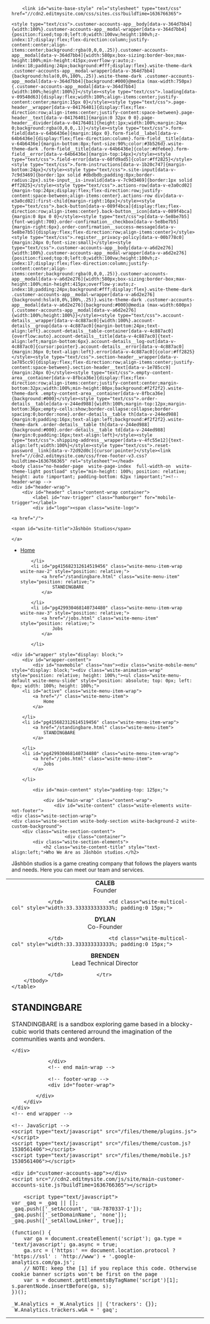 <html lang="en"><head>
		<title>Jåshbön Studios - Home</title><meta property="og:site_name" content="Jåshbön Studios">
<meta property="og:title" content="Jåshbön Studios">
<meta property="og:description" content="Jåshbön studios is a game creating company that follows the players wants and needs. Here you can meet our team and services.">
<meta property="og:image" content="https://cdn2.editmysite.com/images/site/footer/og-image-placeholder-blank.png">
<meta property="og:url" content="https://jashbonstudios.weebly.com/">



<meta http-equiv="Content-Type" content="text/html; charset=utf-8">
<meta name="viewport" content="width=device-width, initial-scale=1.0;">

		
		<link id="wsite-base-style" rel="stylesheet" type="text/css" href="//cdn2.editmysite.com/css/sites.css?buildTime=1636766365">
<link rel="stylesheet" type="text/css" href="//cdn2.editmysite.com/css/old/fancybox.css?1636141657">
<link rel="stylesheet" type="text/css" href="//cdn2.editmysite.com/css/social-icons.css?buildtime=1636141657" media="screen,projection">
<link rel="stylesheet" type="text/css" href="/files/main_style.css?1636475429" title="wsite-theme-css">
<link href="//fonts.googleapis.com/css?family=Lato:400,300,300italic,700,400italic,700italic&amp;subset=latin,latin-ext" rel="stylesheet" type="text/css">
<link href="//fonts.googleapis.com/css?family=Montserrat:400,700&amp;subset=latin,latin-ext" rel="stylesheet" type="text/css">

<link href="//fonts.googleapis.com/css?family=Karla:400,700,400italic,700italic&amp;subset=latin,latin-ext" rel="stylesheet" type="text/css">
<link href="//fonts.googleapis.com/css?family=Droid+Sans:400,700&amp;subset=latin,latin-ext" rel="stylesheet" type="text/css">
<link href="//cdn2.editmysite.com/fonts/Bebas/font.css?2" rel="stylesheet" type="text/css">
<link href="//fonts.googleapis.com/css?family=Droid+Sans:400,700&amp;subset=latin,latin-ext" rel="stylesheet" type="text/css">
<style type="text/css">
.wsite-elements.wsite-not-footer:not(.wsite-header-elements) div.paragraph, .wsite-elements.wsite-not-footer:not(.wsite-header-elements) p, .wsite-elements.wsite-not-footer:not(.wsite-header-elements) .product-block .product-title, .wsite-elements.wsite-not-footer:not(.wsite-header-elements) .product-description, .wsite-elements.wsite-not-footer:not(.wsite-header-elements) .wsite-form-field label, .wsite-elements.wsite-not-footer:not(.wsite-header-elements) .wsite-form-field label, #wsite-content div.paragraph, #wsite-content p, #wsite-content .product-block .product-title, #wsite-content .product-description, #wsite-content .wsite-form-field label, #wsite-content .wsite-form-field label, .blog-sidebar div.paragraph, .blog-sidebar p, .blog-sidebar .wsite-form-field label, .blog-sidebar .wsite-form-field label {font-family:"Karla" !important;letter-spacing: 0px !important;}
#wsite-content div.paragraph, #wsite-content p, #wsite-content .product-block .product-title, #wsite-content .product-description, #wsite-content .wsite-form-field label, #wsite-content .wsite-form-field label, .blog-sidebar div.paragraph, .blog-sidebar p, .blog-sidebar .wsite-form-field label, .blog-sidebar .wsite-form-field label {}
.wsite-elements.wsite-footer div.paragraph, .wsite-elements.wsite-footer p, .wsite-elements.wsite-footer .product-block .product-title, .wsite-elements.wsite-footer .product-description, .wsite-elements.wsite-footer .wsite-form-field label, .wsite-elements.wsite-footer .wsite-form-field label{}
.wsite-elements.wsite-not-footer:not(.wsite-header-elements) h2, .wsite-elements.wsite-not-footer:not(.wsite-header-elements) .product-long .product-title, .wsite-elements.wsite-not-footer:not(.wsite-header-elements) .product-large .product-title, .wsite-elements.wsite-not-footer:not(.wsite-header-elements) .product-small .product-title, #wsite-content h2, #wsite-content .product-long .product-title, #wsite-content .product-large .product-title, #wsite-content .product-small .product-title, .blog-sidebar h2 {font-family:"Droid Sans" !important;}
#wsite-content h2, #wsite-content .product-long .product-title, #wsite-content .product-large .product-title, #wsite-content .product-small .product-title, .blog-sidebar h2 {}
.wsite-elements.wsite-footer h2, .wsite-elements.wsite-footer .product-long .product-title, .wsite-elements.wsite-footer .product-large .product-title, .wsite-elements.wsite-footer .product-small .product-title{}
#wsite-title {font-family:"Arial" !important;font-weight:700 !important;}
.wsite-menu-default a {}
.wsite-menu a {}
.wsite-image div, .wsite-caption {}
.galleryCaptionInnerText {}
.fancybox-title {}
.wslide-caption-text {}
.wsite-phone {}
.wsite-headline,.wsite-header-section .wsite-content-title {font-family:"Bebas" !important;}
.wsite-headline-paragraph,.wsite-header-section .paragraph {}
.wsite-button-inner {}
.wsite-not-footer blockquote {}
.wsite-footer blockquote {}
.blog-header h2 a {font-family:"Droid Sans" !important;letter-spacing: 0px !important;}
#wsite-content h2.wsite-product-title {}
.wsite-product .wsite-product-price a {}
@media screen and (min-width: 767px) {.wsite-elements.wsite-not-footer:not(.wsite-header-elements) div.paragraph, .wsite-elements.wsite-not-footer:not(.wsite-header-elements) p, .wsite-elements.wsite-not-footer:not(.wsite-header-elements) .product-block .product-title, .wsite-elements.wsite-not-footer:not(.wsite-header-elements) .product-description, .wsite-elements.wsite-not-footer:not(.wsite-header-elements) .wsite-form-field label, .wsite-elements.wsite-not-footer:not(.wsite-header-elements) .wsite-form-field label, #wsite-content div.paragraph, #wsite-content p, #wsite-content .product-block .product-title, #wsite-content .product-description, #wsite-content .wsite-form-field label, #wsite-content .wsite-form-field label, .blog-sidebar div.paragraph, .blog-sidebar p, .blog-sidebar .wsite-form-field label, .blog-sidebar .wsite-form-field label {font-size:17px !important;line-height:28px !important;}
#wsite-content div.paragraph, #wsite-content p, #wsite-content .product-block .product-title, #wsite-content .product-description, #wsite-content .wsite-form-field label, #wsite-content .wsite-form-field label, .blog-sidebar div.paragraph, .blog-sidebar p, .blog-sidebar .wsite-form-field label, .blog-sidebar .wsite-form-field label {}
.wsite-elements.wsite-footer div.paragraph, .wsite-elements.wsite-footer p, .wsite-elements.wsite-footer .product-block .product-title, .wsite-elements.wsite-footer .product-description, .wsite-elements.wsite-footer .wsite-form-field label, .wsite-elements.wsite-footer .wsite-form-field label{}
.wsite-elements.wsite-not-footer:not(.wsite-header-elements) h2, .wsite-elements.wsite-not-footer:not(.wsite-header-elements) .product-long .product-title, .wsite-elements.wsite-not-footer:not(.wsite-header-elements) .product-large .product-title, .wsite-elements.wsite-not-footer:not(.wsite-header-elements) .product-small .product-title, #wsite-content h2, #wsite-content .product-long .product-title, #wsite-content .product-large .product-title, #wsite-content .product-small .product-title, .blog-sidebar h2 {font-size:27px !important;}
#wsite-content h2, #wsite-content .product-long .product-title, #wsite-content .product-large .product-title, #wsite-content .product-small .product-title, .blog-sidebar h2 {}
.wsite-elements.wsite-footer h2, .wsite-elements.wsite-footer .product-long .product-title, .wsite-elements.wsite-footer .product-large .product-title, .wsite-elements.wsite-footer .product-small .product-title{}
#wsite-title {}
.wsite-menu-default a {}
.wsite-menu a {}
.wsite-image div, .wsite-caption {}
.galleryCaptionInnerText {}
.fancybox-title {}
.wslide-caption-text {}
.wsite-phone {}
.wsite-headline,.wsite-header-section .wsite-content-title {font-size:70px !important;line-height:20px !important;}
.wsite-headline-paragraph,.wsite-header-section .paragraph {}
.wsite-button-inner {}
.wsite-not-footer blockquote {}
.wsite-footer blockquote {}
.blog-header h2 a {font-size:34px !important;}
#wsite-content h2.wsite-product-title {}
.wsite-product .wsite-product-price a {}
}</style>
<style>
.wsite-background {background-image: url("/uploads/1/3/7/8/137866817/background-images/1919799793.png") !important;background-repeat: no-repeat !important;background-position: 50.00% 41.13% !important;background-size: 100% !important;background-color: transparent !important;}
body.wsite-background {background-attachment: fixed !important;}.wsite-background.wsite-custom-background{ background-size: cover !important}
</style>
		<script src="/files/templateArtifacts.js?1636475429"></script>
<script async="" src="//cdn2.editmysite.com/js/wsnbn/snowday262.js"></script><script type="text/javascript" async="" src="https://ssl.google-analytics.com/ga.js"></script><script>
var STATIC_BASE = '//cdn1.editmysite.com/';
var ASSETS_BASE = '//cdn2.editmysite.com/';
var STYLE_PREFIX = 'wsite';
</script>
<script src="https://ajax.googleapis.com/ajax/libs/jquery/1.8.3/jquery.min.js"></script>

<script type="text/javascript" src="//cdn2.editmysite.com/js/lang/en/stl.js?buildTime=1636141657&amp;"></script>
<script src="//cdn2.editmysite.com/js/site/main.js?buildTime=1636766365"></script><script type="text/javascript">
		function initCustomerAccountsModels() {
					(function(){_W.setup_rpc({"url":"\/ajax\/api\/JsonRPC\/CustomerAccounts\/","actions":{"CustomerAccounts":[{"name":"login","len":2,"multiple":false,"standalone":false},{"name":"logout","len":0,"multiple":false,"standalone":false},{"name":"getSessionDetails","len":0,"multiple":false,"standalone":false},{"name":"getAccountDetails","len":0,"multiple":false,"standalone":false},{"name":"getOrders","len":0,"multiple":false,"standalone":false},{"name":"register","len":4,"multiple":false,"standalone":false},{"name":"emailExists","len":1,"multiple":false,"standalone":false},{"name":"passwordReset","len":1,"multiple":false,"standalone":false},{"name":"passwordUpdate","len":3,"multiple":false,"standalone":false},{"name":"validateSession","len":1,"multiple":false,"standalone":false}]},"namespace":"_W.CustomerAccounts.RPC"});
_W.setup_model_rpc({"rpc_namespace":"_W.CustomerAccounts.RPC","model_namespace":"_W.CustomerAccounts.BackboneModelData","collection_namespace":"_W.CustomerAccounts.BackboneCollectionData","bootstrap_namespace":"_W.CustomerAccounts.BackboneBootstrap","models":{"CustomerAccounts":{"_class":"CustomerAccounts.Model.CustomerAccounts","defaults":null,"validation":null,"types":null,"idAttribute":null,"keydefs":null}},"collections":{"CustomerAccounts":{"_class":"CustomerAccounts.Collection.CustomerAccounts"}},"bootstrap":[]});
})();
		}
		if(document.createEvent && document.addEventListener) {
			var initEvt = document.createEvent('Event');
			initEvt.initEvent('customerAccountsModelsInitialized', true, false);
			document.dispatchEvent(initEvt);
		} else if(document.documentElement.initCustomerAccountsModels === 0){
			document.documentElement.initCustomerAccountsModels++
		}
		</script>
		<script type="text/javascript"> _W = _W || {}; _W.securePrefix='jashbonstudios.weebly.com'; </script><script>_W = _W || {};
			_W.customerLocale = "en_US";
			_W.storeName = null;
			_W.isCheckoutReskin = false;
			_W.storeCountry = "US";
			_W.storeCurrency = "USD";
			_W.storeEuPrivacyPolicyUrl = "";
			com_currentSite = "320830292797767396";
			com_userID = "137866817";</script><script type="text/javascript">_W.configDomain = "www.weebly.com";</script><script>_W.relinquish && _W.relinquish()</script>
<script type="text/javascript" src="//cdn2.editmysite.com/js/lang/en/stl.js?buildTime=1636766365&amp;"></script><script> _W.themePlugins = [];</script><script type="text/javascript"> _W.recaptchaUrl = "https://www.google.com/recaptcha/api.js"; </script><script type="text/javascript"><!--
	
	
	function initFlyouts(){
		initPublishedFlyoutMenus(
			[{"id":"909425520897109719","title":"Home","url":"index.html","target":"","nav_menu":false,"nonclickable":false},{"id":"415682312614519456","title":"STANDINGBARE","url":"standingbare.html","target":"","nav_menu":false,"nonclickable":false},{"id":"429930468140734480","title":"Jobs","url":"jobs.html","target":"","nav_menu":false,"nonclickable":false}],
			"909425520897109719",
			'',
			'active',
			false,
			{"navigation\/item":"<li {{#id}}id=\"{{id}}\"{{\/id}} class=\"wsite-menu-item-wrap\">\n\t<a\n\t\t{{^nonclickable}}\n\t\t\t{{^nav_menu}}\n\t\t\t\thref=\"{{url}}\"\n\t\t\t{{\/nav_menu}}\n\t\t{{\/nonclickable}}\n\t\t{{#target}}\n\t\t\ttarget=\"{{target}}\"\n\t\t{{\/target}}\n\t\t{{#membership_required}}\n\t\t\tdata-membership-required=\"{{.}}\"\n\t\t{{\/membership_required}}\n\t\tclass=\"wsite-menu-item\"\n\t\t>\n\t\t{{{title_html}}}\n\t<\/a>\n\t{{#has_children}}{{> navigation\/flyout\/list}}{{\/has_children}}\n<\/li>\n","navigation\/flyout\/list":"<div class=\"wsite-menu-wrap\" style=\"display:none\">\n\t<ul class=\"wsite-menu\">\n\t\t{{#children}}{{> navigation\/flyout\/item}}{{\/children}}\n\t<\/ul>\n<\/div>\n","navigation\/flyout\/item":"<li {{#id}}id=\"{{id}}\"{{\/id}}\n\tclass=\"wsite-menu-subitem-wrap {{#is_current}}wsite-nav-current{{\/is_current}}\"\n\t>\n\t<a\n\t\t{{^nonclickable}}\n\t\t\t{{^nav_menu}}\n\t\t\t\thref=\"{{url}}\"\n\t\t\t{{\/nav_menu}}\n\t\t{{\/nonclickable}}\n\t\t{{#target}}\n\t\t\ttarget=\"{{target}}\"\n\t\t{{\/target}}\n\t\tclass=\"wsite-menu-subitem\"\n\t\t>\n\t\t<span class=\"wsite-menu-title\">\n\t\t\t{{{title_html}}}\n\t\t<\/span>{{#has_children}}<span class=\"wsite-menu-arrow\">&gt;<\/span>{{\/has_children}}\n\t<\/a>\n\t{{#has_children}}{{> navigation\/flyout\/list}}{{\/has_children}}\n<\/li>\n"},
			{}
		)
	}
//-->
</script>
		
		
	<style type="text/css">.customer-accounts-app__body[data-v-364d7bb4]{width:100%}.customer-accounts-app__modal-wrapper[data-v-364d7bb4]{position:fixed;top:0;left:0;width:100vw;height:100vh;z-index:17;display:flex;flex-direction:column;justify-content:center;align-items:center;background:rgba(0,0,0,.25)}.customer-accounts-app__modal[data-v-364d7bb4]{width:580px;box-sizing:border-box;max-height:100%;min-height:415px;overflow-y:auto;z-index:18;padding:24px;background:#fff;display:flex}.wsite-theme-dark .customer-accounts-app__modal-wrapper[data-v-364d7bb4]{background:hsla(0,0%,100%,.25)}.wsite-theme-dark .customer-accounts-app__modal[data-v-364d7bb4]{background:#000}@media (max-width:750px){.customer-accounts-app__modal[data-v-364d7bb4]{width:100%;height:100%}}</style><style type="text/css">.loading[data-v-09548d63]{display:flex;width:100%;align-items:center;justify-content:center;margin:15px 0}</style><style type="text/css">.page-header__wrapper[data-v-04176401]{display:flex;flex-direction:row;align-items:center;justify-content:space-between}.page-header__text[data-v-04176401]{margin:0 32px 0 0}.page-header__divider[data-v-04176401]{height:1px;width:100%;margin:24px 0;background:rgba(0,0,0,.1)}</style><style type="text/css">.form-field[data-v-64b6436e]{margin:16px 0}.form-field__label[data-v-64b6436e]{display:flex;flex-direction:column}.form-field__title[data-v-64b6436e]{margin-bottom:8px;font-size:90%;color:#3b526d}.wsite-theme-dark .form-field__title[data-v-64b6436e]{color:#dfe6ee}.form-field__error[data-v-64b6436e]{margin-top:14px}</style><style type="text/css">.field-error[data-v-60fd9ad5]{color:#ff2825}</style><style type="text/css">.form-instructions[data-v-1b20c747]{margin-bottom:24px}</style><style type="text/css">.site-input[data-v-7c9d3469]{border:1px solid #dbdbdb;padding:8px;border-radius:2px}.site-input__is-invalid[data-v-7c9d3469]{border:1px solid #ff2825}</style><style type="text/css">.actions-row[data-v-e3a0cd02]{margin-top:24px;display:flex;flex-direction:row;justify-content:space-between;align-items:center}.actions-row div[data-v-e3a0cd02]:first-child{margin-right:16px}</style><style type="text/css">.back-button[data-v-089f4bca]{display:flex;flex-direction:row;align-items:center}.back-button__icon[data-v-089f4bca]{margin:0 8px 0 0}</style><style type="text/css">p[data-v-5e8be7b5]{font-weight:700}.order-confirmation__checkbox[data-v-5e8be7b5]{margin-right:6px}.order-confirmation__success-message[data-v-5e8be7b5]{display:flex;flex-direction:row;align-items:center}</style><style type="text/css">.register__privacy-policy[data-v-00b778c0]{margin:24px 0;font-size:small}</style><style type="text/css">.customer-accounts-app__body[data-v-a6d2e276]{width:100%}.customer-accounts-app__modal-wrapper[data-v-a6d2e276]{position:fixed;top:0;left:0;width:100vw;height:100vh;z-index:17;display:flex;flex-direction:column;justify-content:center;align-items:center;background:rgba(0,0,0,.25)}.customer-accounts-app__modal[data-v-a6d2e276]{width:580px;box-sizing:border-box;max-height:100%;min-height:415px;overflow-y:auto;z-index:18;padding:24px;background:#fff;display:flex}.wsite-theme-dark .customer-accounts-app__modal-wrapper[data-v-a6d2e276]{background:hsla(0,0%,100%,.25)}.wsite-theme-dark .customer-accounts-app__modal[data-v-a6d2e276]{background:#000}@media (max-width:600px){.customer-accounts-app__modal[data-v-a6d2e276]{width:100%;height:100%}}</style><style type="text/css">.account-details__wrapper[data-v-4c887ac0]{width:100%}.account-details__group[data-v-4c887ac0]{margin-bottom:24px;text-align:left}.account-details__table-container[data-v-4c887ac0]{overflow:auto}.account-details__title[data-v-4c887ac0]{text-align:left;margin-bottom:6px}.account-details__log-out[data-v-4c887ac0]{cursor:pointer}.account-details__error[data-v-4c887ac0]{margin:36px 0;text-align:left}.error[data-v-4c887ac0]{color:#ff2825}</style><style type="text/css">.section-header__wrapper[data-v-1e785cc9]{display:flex;flex-direction:row;align-items:center;justify-content:space-between}.section-header__text[data-v-1e785cc9]{margin:24px 0}</style><style type="text/css">.empty-content-area__container[data-v-8fbca36e]{display:flex;flex-direction:row;align-items:center;justify-content:center;margin-bottom:32px;width:100%;min-height:80px;background:#f2f2f2}.wsite-theme-dark .empty-content-area__container[data-v-8fbca36e]{background:#000}</style><style type="text/css">.order-details__table[data-v-244ed988]{width:100%;margin-top:12px;margin-bottom:36px;empty-cells:show;border-collapse:collapse;border-spacing:0;border:none}.order-details__table th[data-v-244ed988]{margin:0;padding:16px;text-align:left;background:#f2f2f2}.wsite-theme-dark .order-details__table th[data-v-244ed988]{background:#000}.order-details__table td[data-v-244ed988]{margin:0;padding:16px;text-align:left}</style><style type="text/css">.shipping-address__wrapper[data-v-4fc55e12]{text-align:left;width:100%}</style><style type="text/css">.reset-password__link[data-v-72d92d0c]{cursor:pointer}</style><link href="//cdn2.editmysite.com/css/free-footer-v3.css?buildtime=1636766365" rel="stylesheet"></head>
	<body class="no-header-page  wsite-page-index  full-width-on  wsite-theme-light postload" style="min-height: 100%; position: relative; height: auto !important; padding-bottom: 62px !important;"><!-- header-wrap -->
	<div id="header-wrap">
		<div id="header" class="content-wrap container">
			<label id="nav-trigger" class="hamburger" for="mobile-trigger"></label>
			<div id="logo"><span class="wsite-logo">

	<a href="/">
	
	<span id="wsite-title">Jåshbön Studios</span>
	
	</a>

</span></div>
			<div id="header-right">
				<div id="nav" class="nav"><ul class="wsite-menu-default">
		<li id="active" class="wsite-menu-item-wrap   wsite-nav-1" style="position: relative;">
			<a href="/" class="wsite-menu-item" style="position: relative;">
				Home
			</a>
			
		</li>
		<li id="pg415682312614519456" class="wsite-menu-item-wrap   wsite-nav-2" style="position: relative;">
			<a href="/standingbare.html" class="wsite-menu-item" style="position: relative;">
				STANDINGBARE
			</a>
			
		</li>
		<li id="pg429930468140734480" class="wsite-menu-item-wrap   wsite-nav-3" style="position: relative;">
			<a href="/jobs.html" class="wsite-menu-item" style="position: relative;">
				Jobs
			</a>
			
		</li>
</ul>
</div>
			</div>
		</div>
	</div>
	<!-- end header-wrap -->

	<div id="wrapper" style="display: block;">
		<div id="wrapper-content">
			<div id="navmobile" class="nav"><div class="wsite-mobile-menu" style="display: block;"><div class="wsite-animation-wrap" style="position: relative; height: 100%;"><ul class="wsite-menu-default wsite-menu-slide" style="position: absolute; top: 0px; left: 0px; width: 100%; height: 100%;">
		<li id="active" class="wsite-menu-item-wrap">
			<a href="/" class="wsite-menu-item">
				Home
			</a>
			
		</li>
		<li id="pg415682312614519456" class="wsite-menu-item-wrap">
			<a href="/standingbare.html" class="wsite-menu-item">
				STANDINGBARE
			</a>
			
		</li>
		<li id="pg429930468140734480" class="wsite-menu-item-wrap">
			<a href="/jobs.html" class="wsite-menu-item">
				Jobs
			</a>
			
		</li>
</ul></div></div>
</div>

			<div id="main-content" style="padding-top: 125px;">

				<div id="main-wrap" class="content-wrap">
					<div id="wsite-content" class="wsite-elements wsite-not-footer">
	<div class="wsite-section-wrap">
	<div class="wsite-section wsite-body-section wsite-background-2 wsite-custom-background">
		<div class="wsite-section-content">
						<div class="container">
			<div class="wsite-section-elements">
				<h2 class="wsite-content-title" style="text-align:left;">Who We Are as Jåshbön studios.</h2>

<div class="paragraph">Jåshbön studios is a game creating company that follows the players wants and needs. Here you can meet our team and services.</div>

<div><div class="wsite-multicol"><div class="wsite-multicol-table-wrap" style="margin:0 -15px;">
	<table class="wsite-multicol-table">
		<tbody class="wsite-multicol-tbody">
			<tr class="wsite-multicol-tr">
				<td class="wsite-multicol-col" style="width:33.333333333333%; padding:0 15px;">
					
						

<div class="paragraph" style="text-align:center;"><strong>​</strong><strong>CALEB</strong><br>Founder</div>


					
				</td>				<td class="wsite-multicol-col" style="width:33.333333333333%; padding:0 15px;">
					
						

<div class="paragraph" style="text-align:center;"><strong>DYLAN</strong><br>Co-Founder</div>


					
				</td>				<td class="wsite-multicol-col" style="width:33.333333333333%; padding:0 15px;">
					
						

<div class="paragraph" style="text-align:center;"><strong>BRENDEN</strong><br>Lead Technical Director</div>


					
				</td>			</tr>
		</tbody>
	</table>
</div></div></div>

<h2 class="wsite-content-title">STANDINGBARE<br></h2>

<div class="paragraph">STANDINGBARE is a sandbox exploring game based in a blocky-cubic world thats centered arround the imagination of the communities wants and wonders.</div>
			</div>
		</div>
					</div>

	</div>
</div>

</div>

				</div>
				<!-- end main-wrap -->

				<!-- footer-wrap -->
				<div id="footer-wrap">

<style type="text/css">
	@font-face {
		font-family: SQMarket-Medium;
		font-style: normal;
		font-weight: 500;
		src:
			url("//cdn2.editmysite.com/fonts/SQ_Market/sqmarket-medium.woff2") format("woff2"),
			url("//cdn2.editmysite.com/fonts/SQ_Market/sqmarket-medium.woff") format("woff");
	}
</style>



<script type="text/javascript" src="//cdn2.editmysite.com/js/site/footerSignup.js?buildTime=1636766365"></script>
<script type="text/javascript">
	if (document.readystate === 'complete') {
		Weebly.footer.setupContainer('cdn2.editmysite.com', '1636766365');
	} else {
		document.addEventListener('DOMContentLoaded', function() {
			Weebly.footer.setupContainer('cdn2.editmysite.com', '1636766365');
		});
	}
</script>
</div>
				<!-- end footer-wrap -->

			</div>
		</div>
	</div>
	<!-- end wrapper -->

	<!-- JavaScript -->
	<script type="text/javascript" src="/files/theme/plugins.js"></script>
	<script type="text/javascript" src="/files/theme/custom.js?1530561406"></script>
	<script type="text/javascript" src="/files/theme/mobile.js?1530561406"></script>

    <div id="customer-accounts-app"></div>
    <script src="//cdn2.editmysite.com/js/site/main-customer-accounts-site.js?buildTime=1636766365"></script>

		<script type="text/javascript">
	var _gaq = _gaq || [];
	_gaq.push(['_setAccount', 'UA-7870337-1']);
	_gaq.push(['_setDomainName', 'none']);
	_gaq.push(['_setAllowLinker', true]);

	(function() {
		var ga = document.createElement('script'); ga.type = 'text/javascript'; ga.async = true;
		ga.src = ('https:' == document.location.protocol ? 'https://ssl' : 'http://www') + '.google-analytics.com/ga.js';
		// NOTE: keep the [1] if you replace this code. Otherwise cookie banner scripts won't be first on the page
		var s = document.getElementsByTagName('script')[1]; s.parentNode.insertBefore(ga, s);
	})();

	_W.Analytics = _W.Analytics || {'trackers': {}};
	_W.Analytics.trackers.wGA = '_gaq';
</script>

<script type="text/javascript" async="1">
	// NOTE: keep the getElementsByTagName(o)**[1]** if you replace this code. Otherwise cookie banner scripts won't be first on the page
	;(function(p,l,o,w,i,n,g){if(!p[i]){p.GlobalSnowplowNamespace=p.GlobalSnowplowNamespace||[];
			p.GlobalSnowplowNamespace.push(i);p[i]=function(){(p[i].q=p[i].q||[]).push(arguments)
			};p[i].q=p[i].q||[];n=l.createElement(o);g=l.getElementsByTagName(o)[1];n.async=1;
			n.src=w;g.parentNode.insertBefore(n,g)}}(window,document,'script','//cdn2.editmysite.com/js/wsnbn/snowday262.js','snowday'));

	var r = [99, 104, 101, 99, 107, 111, 117, 116, 46, 40, 119, 101, 101, 98, 108, 121, 124, 101, 100, 105, 116, 109, 121, 115, 105, 116, 101, 41, 46, 99, 111, 109];
	var snPlObR = function(arr) {
		var s = '';
		for (var i = 0 ; i < arr.length ; i++){
			s = s + String.fromCharCode(arr[i]);
		}
		return s;
	};
	var s = snPlObR(r);

	var regEx = new RegExp(s);

	_W.Analytics = _W.Analytics || {'trackers': {}};
	_W.Analytics.trackers.wSP = 'snowday';
	_W.Analytics.user_id = '137866817';
	_W.Analytics.site_id = '320830292797767396';

	var drSegmentsTag = document.getElementById('drSegments');
	if (drSegmentsTag) {
		_W.Analytics.spContexts = _W.Analytics.spContexts || [];

		var segmentData = JSON.parse(drSegmentsTag.innerText);
		segmentData.forEach(function(test) {
			_W.Analytics.spContexts.push({
				schema: "iglu:com.weebly/context_ab_segment/jsonschema/1-0-0",
				data: {
					test_id: test.name,
					segment: test.variant,
				}
			});
		});
	}


	(function(app_id, ec_hostname, discover_root_domain) {
		var track = window[_W.Analytics.trackers.wSP];
		if (!track) return;
		track('newTracker', app_id, ec_hostname, {
			appId: app_id,
			post: true,
			platform: 'web',
			discoverRootDomain: discover_root_domain,
			cookieName: '_snow_',
			contexts: {
				webPage: true,
				performanceTiming: true,
				gaCookies: true
			},
			crossDomainLinker: function (linkElement) {
				return regEx.test(linkElement.href);
			},
			respectDoNotTrack: true
		});
		track('trackPageView', _W.Analytics.user_id+':'+_W.Analytics.site_id, _W.Analytics.spContexts);
		track('crossDomainLinker', function (linkElement) {
			return regEx.test(linkElement.href);
		});
	})(
		'_wn',
		'ec.editmysite.com',
		false
	);
</script>





<script>
	(function(jQuery) {
		try {
			if (jQuery) {
				jQuery('div.blog-social div.fb-like').attr('class', 'blog-social-item blog-fb-like');
				var $commentFrame = jQuery('#commentArea iframe');
				if ($commentFrame.length > 0) {
					var frameHeight = jQuery($commentFrame[0].contentWindow.document).height() + 50;
					$commentFrame.css('min-height', frameHeight + 'px');
				}
				if (jQuery('.product-button').length > 0){
					jQuery(document).ready(function(){
						jQuery('.product-button').parent().each(function(index, product){
							if(jQuery(product).attr('target') == 'paypal'){
								if (!jQuery(product).find('> [name="bn"]').length){
									jQuery('<input>').attr({
										type: 'hidden',
										name: 'bn',
										value: 'DragAndDropBuil_SP_EC'
									}).appendTo(product);
								}
							}
						});
					});
				}
			}
			else {
				// Prototype
				$$('div.blog-social div.fb-like').each(function(div) {
					div.className = 'blog-social-item blog-fb-like';
				});
				$$('#commentArea iframe').each(function(iframe) {
					iframe.style.minHeight = '410px';
				});
			}
		}
		catch(ex) {}
	})(window._W && _W.jQuery);
</script>

<script>
	window._W.isEUUser = false;
	window._W.showCookieToAll = "";
</script>
